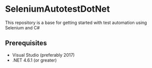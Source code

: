 # SeleniumAutotestDotNet
This repository is a base for getting started with test automation using Selenium and C#

## Prerequisites
* Visual Studio (preferably 2017)
* .NET 4.6.1 (or greater)